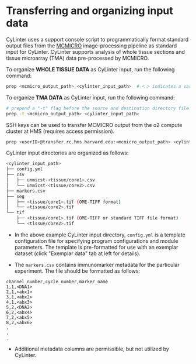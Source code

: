 # Transferring and organizing input data
CyLinter uses a support console script to programmatically format standard output files from the [MCMICRO](https://github.com/labsyspharm/mcmicro) image-processing pipeline as standard input for CyLinter. CyLinter supports analysis of whole tissue sections and tissue microarray (TMA) data pre-processed by MCMICRO.

To organize **WHOLE TISSUE DATA** as CyLinter input, run the following command:

``` bash
prep <mcmicro_output_path> <cylinter_input_path>  # < > indicates a variable.
```

To organize **TMA DATA** as CyLinter input, run the following command:

``` bash
# prepend a "-t" flag before the source and destination directory file paths.
prep -t <mcmicro_output_path> <cylinter_input_path>
```

SSH keys can be used to transfer MCMICRO output from the o2 compute cluster at HMS (requires access permission).

``` bash
prep <userID>@transfer.rc.hms.harvard.edu:<mcmicro_output_path> <cylinter_input_path>
```

CyLinter input directories are organized as follows:

``` bash
<cylinter_input_path>
├── config.yml
├── csv
│   ├── unmicst-<tissue/core1>.csv
│   └── unmicst-<tissue/core2>.csv
├── markers.csv
├── seg
│   ├── <tissue/core1>.tif (OME-TIFF format)
│   └── <tissue/core2>.tif
└── tif
    ├── <tissue/core1>.tif (OME-TIFF or standard TIFF file format)
    └── <tissue/core2>.tif
```

* In the above example CyLinter input directory, `config.yml` is a template configuration file for specifying program configurations and module parameters. The template is pre-formatted for use with an exemplar dataset (click "Exemplar data" tab at left for details).

* The `markers.csv` contains immunomarker metadata for the particular experiment. The file should be formatted as follows:

```
channel_number,cycle_number,marker_name
1,1,<DNA1>
2,1,<abx1>
3,1,<abx2>
4,1,<abx3>
5,2,<DNA2>
6,2,<abx4>
7,2,<abx5>
8,2,<abx6>
.
.
.
```
* Additional metadata columns are permissible, but not utilized by CyLinter.

